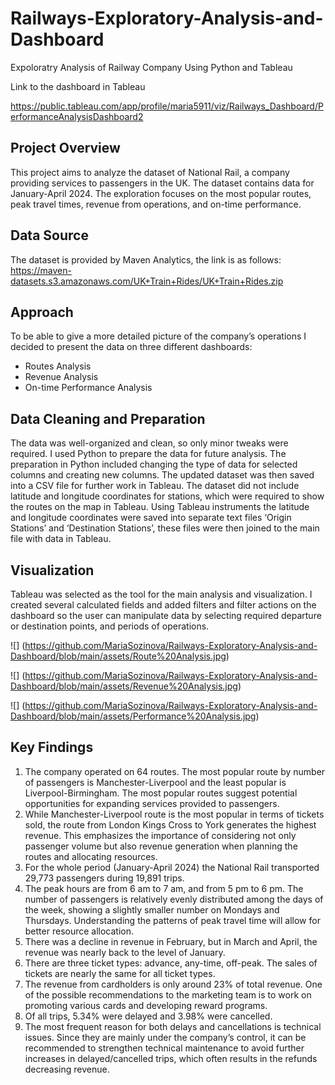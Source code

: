 # Railways-Exploratory-Analysis-and-Dashboard
Expoloratry Analysis of Railway Company Using Python and Tableau

Link to the dashboard in Tableau

https://public.tableau.com/app/profile/maria5911/viz/Railways_Dashboard/PerformanceAnalysisDashboard2

## Project Overview

This project aims to analyze the dataset of National Rail, a company providing services to passengers in the UK. The dataset contains data for January-April 2024. The exploration focuses on the most popular routes, peak travel times, revenue from operations, and on-time performance. 

## Data Source

The dataset is provided by Maven Analytics, the link is as follows: https://maven-datasets.s3.amazonaws.com/UK+Train+Rides/UK+Train+Rides.zip

## Approach

To be able to give a more detailed picture of the company’s operations I decided to present the data on three different dashboards:
-	Routes Analysis
-	Revenue Analysis
-	On-time Performance Analysis

## Data Cleaning and Preparation

The data was well-organized and clean, so only minor tweaks were required. I used Python to prepare the data for future analysis. 
The preparation in Python included changing the type of data for selected columns and creating new columns. The updated dataset was then saved into a CSV file for further work in Tableau. 
The dataset did not include latitude and longitude coordinates for stations, which were required to show the routes on the map in Tableau. Using Tableau instruments the latitude and longitude coordinates were saved into separate text files ‘Origin Stations’ and ‘Destination Stations’, these files were then joined to the main file with data in Tableau.


## Visualization

Tableau was selected as the tool for the main analysis and visualization. I created several calculated fields and added filters and filter actions on the dashboard so the user can manipulate data by selecting required departure or destination points, and periods of operations. 

![] (https://github.com/MariaSozinova/Railways-Exploratory-Analysis-and-Dashboard/blob/main/assets/Route%20Analysis.jpg)

![] (https://github.com/MariaSozinova/Railways-Exploratory-Analysis-and-Dashboard/blob/main/assets/Revenue%20Analysis.jpg)

![] (https://github.com/MariaSozinova/Railways-Exploratory-Analysis-and-Dashboard/blob/main/assets/Performance%20Analysis.jpg)

## Key Findings

1.	The company operated on 64 routes. The most popular route by number of passengers is Manchester-Liverpool and the least popular is Liverpool-Birmingham. The most popular routes suggest potential opportunities for expanding services provided to passengers.
2.	While Manchester-Liverpool route is the most popular in terms of tickets sold, the route from London Kings Cross to York generates the highest revenue. This emphasizes the importance of considering not only passenger volume but also revenue generation when planning the routes and allocating resources. 
3.	For the whole period (January-April 2024) the National Rail transported 29,773 passengers during 19,891 trips.
4.	The peak hours are from 6 am to 7 am, and from 5 pm to 6 pm. The number of passengers is relatively evenly distributed among the days of the week, showing a slightly smaller number on Mondays and Thursdays. Understanding the patterns of peak travel time will allow for better resource allocation. 
5.	There was a decline in revenue in February, but in March and April, the revenue was nearly back to the level of January. 
6.	There are three ticket types: advance, any-time, off-peak. The sales of tickets are nearly the same for all ticket types. 
7.	The revenue from cardholders is only around 23% of total revenue. One of the possible recommendations to the marketing team is to work on promoting various cards and developing reward programs. 
8.	Of all trips, 5.34% were delayed and 3.98% were cancelled. 
9.	The most frequent reason for both delays and cancellations is technical issues. Since they are mainly under the company’s control, it can be recommended to strengthen technical maintenance to avoid further increases in delayed/cancelled trips, which often results in the refunds decreasing revenue.
